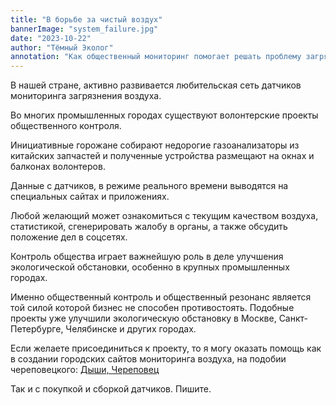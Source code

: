 ```yaml
---
title: "В борьбе за чистый воздух"
bannerImage: "system_failure.jpg"
date: "2023-10-22"
author: "Тёмный Эколог"
annotation: "Как общественный мониторинг помогает решать проблему загрязнения городского воздуха"
---
```


В нашей стране, активно развивается любительская сеть датчиков мониторинга загрязнения воздуха.

Во многих промышленных городах существуют волонтерские проекты общественного контроля.

Инициативные горожане собирают недорогие газоанализаторы из китайских запчастей и полученные устройства размещают на окнах и балконах волонтеров.

Данные с датчиков, в режиме реального времени выводятся на специальных сайтах и приложениях.

Любой желающий может ознакомиться с текущим качеством воздуха, статистикой, сгенерировать жалобу в органы, а также обсудить положение дел в соцсетях.

Контроль общества играет важнейшую роль в деле улучшения экологической обстановки, особенно в крупных промышленных городах.

Именно общественный контроль и общественный резонанс является той силой которой бизнес не способен противостоять. Подобные проекты уже улучшили экологическую обстановку в Москве, Санкт-Петербурге, Челябинске и других городах.

Если желаете присоединиться к проекту, то я могу оказать помощь как в создании городских сайтов мониторинга воздуха, на подобии череповецкого: 
[Дыши, Череповец](https://cheair.ru)

Так и с покупкой и сборкой датчиков. Пишите.
